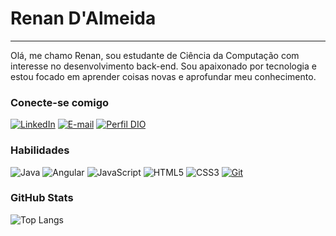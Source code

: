 # Renan D'Almeida
---
Olá, me chamo Renan, sou estudante de Ciência da Computação com interesse no desenvolvimento back-end. Sou apaixonado por tecnologia e estou focado em aprender coisas novas e aprofundar meu conhecimento.

### Conecte-se comigo
[![LinkedIn](https://img.shields.io/badge/LinkedIn-000?style=for-the-badge&logo=linkedin&logoColor=0E76A8)](https://www.linkedin.com/in/renan-dalmeida-a8a8371ba/)
[![E-mail](https://img.shields.io/badge/-Email-000?style=for-the-badge&logo=microsoft-outlook&logoColor=E94D5F)](mailto:rdalmeidi@outlook.com)
[![Perfil DIO](https://img.shields.io/badge/-Meu%20Perfil%20na%20DIO-30A3DC?style=for-the-badge)](https://web.dio.me/users/rdalmeidi/)

### Habilidades
![Java](https://img.shields.io/badge/Java-000?style=for-the-badge&logo=java)
![Angular](https://img.shields.io/badge/Angular-000?style=for-the-badge&logo=angular&logoColor=C3002F)
![JavaScript](https://img.shields.io/badge/JavaScript-000?style=for-the-badge&logo=javascript)
![HTML5](https://img.shields.io/badge/HTML5-000?style=for-the-badge&logo=html5)
![CSS3](https://img.shields.io/badge/CSS3-000?style=for-the-badge&logo=css3&logoColor=264CE4)
[![Git](https://img.shields.io/badge/Git-000?style=for-the-badge&logo=git&logoColor=E94D5F)](https://git-scm.com/doc) 

### GitHub Stats
![Top Langs](https://github-readme-stats-git-masterrstaa-rickstaa.vercel.app/api/top-langs/?username=renanDalmeida&layout=compact&bg_color=000&border_color=30A3DC&title_color=E94D5F&text_color=FFF)

